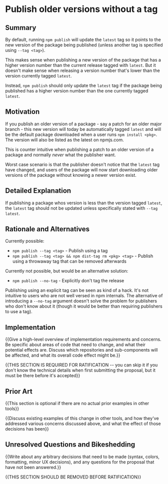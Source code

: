 # Publish older versions without a tag

## Summary

By default, running `npm publish` will update the `latest` tag so it points to the new version of the package being published (unless another tag is specified using `--tag <tag>`).

This makes sense when publishing a new version of the package that has a higher version number than the current release tagged with `latest`. But it doesn't make sense when releasing a version number that's lower than the version currently tagged `latest`.

Instead, `npm publish` should only update the `latest` tag if the package being published has a higher version number than the one currently tagged `latest`.

## Motivation

If you publish an older version of a package - say a patch for an older major branch - this new version will today be automatically tagged `latest` and will be the default package downloaded when a user runs `npm install <pkg>`. The version will also be listed as the latest on npmjs.com.

This is counter intuitive when publishing a patch to an older version of a package and normally _never_ what the publisher want.

Worst case scenario is that the publisher doesn't notice that the `latest` tag have changed, and users of the package will now start downloading older versions of the package without knowing a newer version exist.

## Detailed Explanation

If publishing a package whos version is less than the version tagged `latest`, the `latest` tag should not be updated unless specifically stated with `--tag latest`.

## Rationale and Alternatives

Currently possible:

- `npm publish --tag <tag>` - Publish using a tag
- `npm publish --tag <tag> && npm dist-tag rm <pkg> <tag>` - Publish using a throwaway tag that can be removed afterwards

Currently not possible, but would be an alternative solution:

- `npm publish --no-tag` - Explicitly don't tag the release

Publishing using an explicit tag can be seen as kind of a hack. It's not intuitive to users who are not well versed in npm internals. The alternative of introducing a `--no-tag` argument doesn't solve the problem for publishers who don't know about it (though it would be better than requiring publishers to use a tag).

## Implementation

{{Give a high-level overview of implementation requirements and concerns. Be specific about areas of code that need to change, and what their potential effects are. Discuss which repositories and sub-components will be affected, and what its overall code effect might be.}}

{{THIS SECTION IS REQUIRED FOR RATIFICATION -- you can skip it if you don't know the technical details when first submitting the proposal, but it must be there before it's accepted}}

## Prior Art

{{This section is optional if there are no actual prior examples in other tools}}

{{Discuss existing examples of this change in other tools, and how they've addressed various concerns discussed above, and what the effect of those decisions has been}}

## Unresolved Questions and Bikeshedding

{{Write about any arbitrary decisions that need to be made (syntax, colors, formatting, minor UX decisions), and any questions for the proposal that have not been answered.}}

{{THIS SECTION SHOULD BE REMOVED BEFORE RATIFICATION}}
